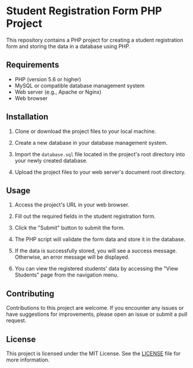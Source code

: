 # Student Registration Form PHP Project

This repository contains a PHP project for creating a student registration form and storing the data in a database using PHP.

## Requirements

- PHP (version 5.6 or higher)
- MySQL or compatible database management system
- Web server (e.g., Apache or Nginx)
- Web browser

## Installation

1. Clone or download the project files to your local machine.

2. Create a new database in your database management system.

3. Import the `database.sql` file located in the project's root directory into your newly created database.

4. Upload the project files to your web server's document root directory.

## Usage

1. Access the project's URL in your web browser.

2. Fill out the required fields in the student registration form.

3. Click the "Submit" button to submit the form.

4. The PHP script will validate the form data and store it in the database.

5. If the data is successfully stored, you will see a success message. Otherwise, an error message will be displayed.

6. You can view the registered students' data by accessing the "View Students" page from the navigation menu.

## Contributing

Contributions to this project are welcome. If you encounter any issues or have suggestions for improvements, please open an issue or submit a pull request.

## License

This project is licensed under the MIT License. See the [LICENSE](LICENSE) file for more information.
